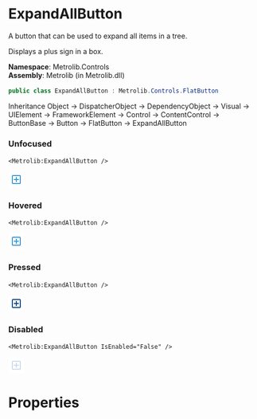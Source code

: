 # ExpandAllButton  

A button that can be used to expand all items in a tree.

Displays a plus sign in a box.

**Namespace**: Metrolib.Controls  
**Assembly**: Metrolib (in Metrolib.dll)  

```C#
public class ExpandAllButton : Metrolib.Controls.FlatButton
```

Inheritance Object -> DispatcherObject -> DependencyObject -> Visual -> UIElement -> FrameworkElement -> Control -> ContentControl -> ButtonBase -> Button -> FlatButton -> ExpandAllButton
### Unfocused

```xaml
<Metrolib:ExpandAllButton />

```
![Image of ExpandAllButton, Unfocused](Unfocused.png)

### Hovered

```xaml
<Metrolib:ExpandAllButton />

```
![Image of ExpandAllButton, Hovered](Hovered.png)

### Pressed

```xaml
<Metrolib:ExpandAllButton />

```
![Image of ExpandAllButton, Pressed](Pressed.png)

### Disabled

```xaml
<Metrolib:ExpandAllButton IsEnabled="False" />

```
![Image of ExpandAllButton, Disabled](Disabled.png)

# Properties  

